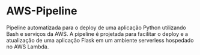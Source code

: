 # AWS-Pipeline
Pipeline automatizada para o deploy de uma aplicação Python utilizando Bash e serviços da AWS. A pipeline é projetada para facilitar o deploy e a atualização de uma aplicação Flask em um ambiente serverless hospedado no AWS Lambda.
